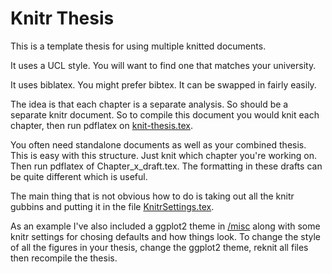 Knitr Thesis
===========


This is a template thesis for using multiple knitted documents.

It uses a UCL style.
You will want to find one that matches your university.

It uses biblatex. 
You might prefer bibtex. 
It can be swapped in fairly easily.

The idea is that each chapter is a separate analysis.
So should be a separate knitr document.
So to compile this document you would knit each chapter, then run pdflatex on [knit-thesis.tex](knit-thesis.tex).

You often need standalone documents as well as your combined thesis.
This is easy with this structure.
Just knit which chapter you're working on.
Then run pdflatex of Chapter_x_draft.tex.
The formatting in these drafts can be quite different which is useful.

The main thing that is not obvious how to do is taking out all the knitr gubbins and putting it in the file  [KnitrSettings.tex](KnitrSettings.tex).

As an example I've also included a ggplot2 theme in [/misc](/misc) along with some knitr settings for chosing defaults and how things look.
To change the style of all the figures in your thesis, change the ggplot2 theme, reknit all files then recompile the thesis.

